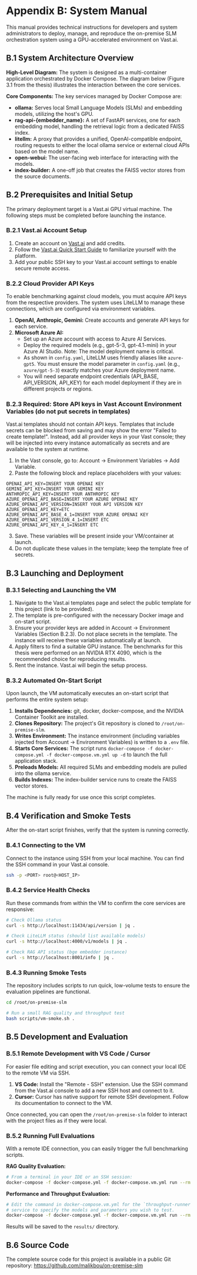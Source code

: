 # Appendix B: System Manual

This manual provides technical instructions for developers and system administrators to deploy, manage, and reproduce the on-premise SLM orchestration system using a GPU-accelerated environment on Vast.ai.

## B.1 System Architecture Overview

**High-Level Diagram:** The system is designed as a multi-container application orchestrated by Docker Compose. The diagram below (Figure 3.1 from the thesis) illustrates the interaction between the core services.

**Core Components:** The key services managed by Docker Compose are:

- **ollama:** Serves local Small Language Models (SLMs) and embedding models, utilizing the host's GPU.
- **rag-api-{embedder_name}:** A set of FastAPI services, one for each embedding model, handling the retrieval logic from a dedicated FAISS index.
- **litellm:** A proxy that provides a unified, OpenAI-compatible endpoint, routing requests to either the local ollama service or external cloud APIs based on the model name.
- **open-webui:** The user-facing web interface for interacting with the models.
- **index-builder:** A one-off job that creates the FAISS vector stores from the source documents.

## B.2 Prerequisites and Initial Setup

The primary deployment target is a Vast.ai GPU virtual machine. The following steps must be completed before launching the instance.

### B.2.1 Vast.ai Account Setup

1. Create an account on [Vast.ai](https://vast.ai/) and add credits.
2. Follow the [Vast.ai Quick Start Guide](https://docs.vast.ai/quickstart) to familiarize yourself with the platform.
3. Add your public SSH key to your Vast.ai account settings to enable secure remote access.

### B.2.2 Cloud Provider API Keys

To enable benchmarking against cloud models, you must acquire API keys from the respective providers. The system uses LiteLLM to manage these connections, which are configured via environment variables.

1. **OpenAI, Anthropic, Gemini:** Create accounts and generate API keys for each service.
2. **Microsoft Azure AI:**
   - Set up an Azure account with access to Azure AI Services.
   - Deploy the required models (e.g., gpt-5-3, gpt-4.1-mini) in your Azure AI Studio. Note: The model deployment name is critical.
   - As shown in `config.yaml`, LiteLLM uses friendly aliases like `azure-gpt5`. You must ensure the model parameter in `config.yaml` (e.g., `azure/gpt-5-3`) exactly matches your Azure deployment name.
   - You will need separate endpoint credentials (API_BASE, API_VERSION, API_KEY) for each model deployment if they are in different projects or regions.

### B.2.3 Required: Store API keys in Vast Account Environment Variables (do not put secrets in templates)

Vast.ai templates should not contain API keys. Templates that include secrets can be blocked from saving and may show the error "Failed to create template!". Instead, add all provider keys in your Vast console; they will be injected into every instance automatically as secrets and are available to the system at runtime.

1. In the Vast console, go to: Account → Environment Variables → Add Variable.
2. Paste the following block and replace placeholders with your values:

```
OPENAI_API_KEY=INSERT YOUR OPENAI KEY
GEMINI_API_KEY=INSERT YOUR GEMINI KEY
ANTHROPIC_API_KEY=INSERT YOUR ANTHROPIC KEY
AZURE_OPENAI_API_BASE=INSERT YOUR AZURE OPENAI KEY
AZURE_OPENAI_API_VERSION=INSERT YOUR API VERSION KEY
AZURE_OPENAI_API_KEY=ETC
AZURE_OPENAI_API_BASE_4_1=INSERT YOUR AZURE OPENAI KEY
AZURE_OPENAI_API_VERSION_4_1=INSERT ETC
AZURE_OPENAI_API_KEY_4_1=INSERT ETC
```

3. Save. These variables will be present inside your VM/container at launch.
4. Do not duplicate these values in the template; keep the template free of secrets.

## B.3 Launching and Deployment

### B.3.1 Selecting and Launching the VM

1. Navigate to the Vast.ai templates page and select the public template for this project (link to be provided).
2. The template is pre-configured with the necessary Docker image and on-start script.
3. Ensure your provider keys are added in Account → Environment Variables (Section B.2.3). Do not place secrets in the template. The instance will receive these variables automatically at launch.
4. Apply filters to find a suitable GPU instance. The benchmarks for this thesis were performed on an NVIDIA RTX 4090, which is the recommended choice for reproducing results.
5. Rent the instance. Vast.ai will begin the setup process.

### B.3.2 Automated On-Start Script

Upon launch, the VM automatically executes an on-start script that performs the entire system setup:

1. **Installs Dependencies:** git, docker, docker-compose, and the NVIDIA Container Toolkit are installed.
2. **Clones Repository:** The project's Git repository is cloned to `/root/on-premise-slm`.
3. **Writes Environment:** The instance environment (including variables injected from Account → Environment Variables) is written to a `.env` file.
4. **Starts Core Services:** The script runs `docker-compose -f docker-compose.yml -f docker-compose.vm.yml up -d` to launch the full application stack.
5. **Preloads Models:** All required SLMs and embedding models are pulled into the ollama service.
6. **Builds Indexes:** The index-builder service runs to create the FAISS vector stores.

The machine is fully ready for use once this script completes.

## B.4 Verification and Smoke Tests

After the on-start script finishes, verify that the system is running correctly.

### B.4.1 Connecting to the VM

Connect to the instance using SSH from your local machine. You can find the SSH command in your Vast.ai console.

```bash
ssh -p <PORT> root@<HOST_IP>
```

### B.4.2 Service Health Checks

Run these commands from within the VM to confirm the core services are responsive:

```bash
# Check Ollama status
curl -s http://localhost:11434/api/version | jq .

# Check LiteLLM status (should list available models)
curl -s http://localhost:4000/v1/models | jq .

# Check RAG API status (bge embedder instance)
curl -s http://localhost:8001/info | jq .
```

### B.4.3 Running Smoke Tests

The repository includes scripts to run quick, low-volume tests to ensure the evaluation pipelines are functional.

```bash
cd /root/on-premise-slm

# Run a small RAG quality and throughput test
bash scripts/vm-smoke.sh .
```

## B.5 Development and Evaluation

### B.5.1 Remote Development with VS Code / Cursor

For easier file editing and script execution, you can connect your local IDE to the remote VM via SSH.

1. **VS Code:** Install the "Remote - SSH" extension. Use the SSH command from the Vast.ai console to add a new SSH host and connect to it.
2. **Cursor:** Cursor has native support for remote SSH development. Follow its documentation to connect to the VM.

Once connected, you can open the `/root/on-premise-slm` folder to interact with the project files as if they were local.

### B.5.2 Running Full Evaluations

With a remote IDE connection, you can easily trigger the full benchmarking scripts.

**RAG Quality Evaluation:**

```bash
# From a terminal in your IDE or an SSH session:
docker-compose -f docker-compose.yml -f docker-compose.vm.yml run --rm benchmarker
```

**Performance and Throughput Evaluation:**

```bash
# Edit the command in docker-compose.vm.yml for the `throughput-runner`
# service to specify the models and parameters you wish to test.
docker-compose -f docker-compose.yml -f docker-compose.vm.yml run --rm throughput-runner
```

Results will be saved to the `results/` directory.

## B.6 Source Code

The complete source code for this project is available in a public Git repository: https://github.com/malikbou/on-premise-slm
